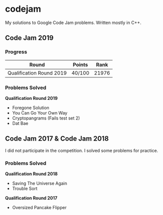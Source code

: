 # codejam

My solutions to Google Code Jam problems. Written mostly in C++.

## Code Jam 2019

### Progress
| Round                    | Points | Rank  |
|--------------------------|:------:|:-----:|
| Qualification Round 2019 | 40/100 | 21976 |

### Problems Solved

**Qualification Round 2019**
  * Foregone Solution
  * You Can Go Your Own Way
  * Cryptopangrams (Fails test set 2)
  * Dat Bae

## Code Jam 2017 & Code Jam 2018
I did not participate in the competition. I solved some problems for practice.

### Problems Solved

**Qualification Round 2018**
  * Saving The Universe Again
  * Trouble Sort

**Qualification Round 2017**
  * Oversized Pancake Flipper
